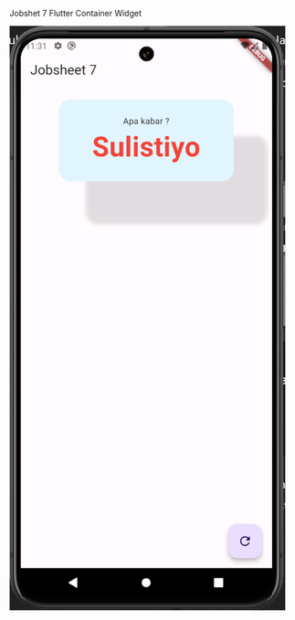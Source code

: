 Jobshet 7
Flutter Container Widget

![Jobsheet7.png](https://github.com/Sulistiyo12/Jobsheet7_FlutterContainerWidget/blob/main/Jobsheet7.png)
